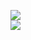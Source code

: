 [![](https://img.shields.io/badge/Made%20With-Github%20Spray-lightgrey.svg?style=for-the-badge&logo=github)](https://github.com/Annihil/github-spray#32084)  
[![](https://i.imgur.com/2DrTn0Z.gif)](https://github.com/Annihil/github-spray)